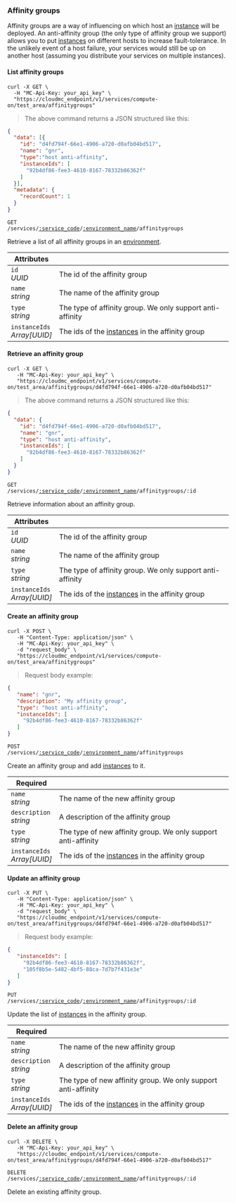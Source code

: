 ### Affinity groups

Affinity groups are a way of influencing on which host an [instance](#cloudstack-instances) will be deployed. An anti-affinity group (the only type of affinity group we support) allows you to put [instances](#cloudstack-instances) on different hosts to increase fault-tolerance. In the unlikely event of a host failure, your services would still be up on another host (assuming you distribute your services on multiple instances).

<!-------------------- LIST AFFINITY GROUPS -------------------->

#### List affinity groups

```shell
curl -X GET \
  -H "MC-Api-Key: your_api_key" \
  "https://cloudmc_endpoint/v1/services/compute-on/test_area/affinitygroups"
```
> The above command returns a JSON structured like this:

```json
{
  "data": [{
    "id": "d4fd794f-66e1-4906-a720-d0afb04bd517",
    "name": "gnr",
    "type":"host anti-affinity",
    "instanceIds": [
      "92b4df86-fee3-4610-8167-78332b86362f"
    ]
  }],
  "metadata": {
    "recordCount": 1
  }
}
```

<code>GET /services/<a href="#administration-service-connections">:service_code</a>/<a href="#administration-environments">:environment_name</a>/affinitygroups</code>

Retrieve a list of all affinity groups in an [environment](#administration-environments).

Attributes | &nbsp;
---------- | -----
`id`<br/>*UUID* | The id of the affinity group
`name`<br/>*string* | The name of the affinity group
`type`<br/>*string* | The type of affinity group. We only support anti-affinity
`instanceIds`<br/>*Array[UUID]* | The ids of the [instances](#cloudstack-instances) in the affinity group


<!-------------------- RETRIEVE AN AFFINITY GROUP -------------------->

#### Retrieve an affinity group

```shell
curl -X GET \
   -H "MC-Api-Key: your_api_key" \
   "https://cloudmc_endpoint/v1/services/compute-on/test_area/affinitygroups/d4fd794f-66e1-4906-a720-d0afb04bd517"
```
> The above command returns a JSON structured like this:

```json
{
  "data": {
    "id": "d4fd794f-66e1-4906-a720-d0afb04bd517",
    "name": "gnr",
    "type": "host anti-affinity",
    "instanceIds": [
      "92b4df86-fee3-4610-8167-78332b86362f"
    ]
  }
}
```

<code>GET /services/<a href="#administration-service-connections">:service_code</a>/<a href="#administration-environments">:environment_name</a>/affinitygroups/:id</code>

Retrieve information about an affinity group.

Attributes | &nbsp;
---------- | -----
`id`<br/>*UUID* | The id of the affinity group
`name`<br/>*string* | The name of the affinity group
`type`<br/>*string* | The type of affinity group. We only support anti-affinity
`instanceIds`<br/>*Array[UUID]* | The ids of the [instances](#cloudstack-instances) in the affinity group



<!-------------------- CREATE AN AFFINITY GROUP -------------------->

#### Create an affinity group

```shell
curl -X POST \
   -H "Content-Type: application/json" \
   -H "MC-Api-Key: your_api_key" \
   -d "request_body" \
   "https://cloudmc_endpoint/v1/services/compute-on/test_area/affinitygroups"
```
> Request body example:

```json
{
   "name": "gnr",
   "description": "My affinity group",
   "type": "host anti-affinity",
   "instanceIds": [
     "92b4df86-fee3-4610-8167-78332b86362f"
   ]
}
```

<code>POST /services/<a href="#administration-service-connections">:service_code</a>/<a href="#administration-environments">:environment_name</a>/affinitygroups</code>

Create an affinity group and add [instances](#cloudstack-instances) to it.

Required | &nbsp;
---------- | -----
`name`<br/>*string* | The name of the new affinity group
`description`<br/>*string* | A description of the affinity group
`type`<br/>*string* | The type of new affinity group. We only support anti-affinity
`instanceIds`<br/>*Array[UUID]* | The ids of the [instances](#cloudstack-instances) in the affinity group



<!-------------------- UPDATE AN AFFINITY GROUP -------------------->

#### Update an affinity group

```shell
curl -X PUT \
   -H "Content-Type: application/json" \
   -H "MC-Api-Key: your_api_key" \
   -d "request_body" \
   "https://cloudmc_endpoint/v1/services/compute-on/test_area/affinitygroups/d4fd794f-66e1-4906-a720-d0afb04bd517"
```
> Request body example:

```json
{
   "instanceIds": [
     "92b4df86-fee3-4610-8167-78332b86362f",
     "105f8b5e-5482-4bf5-88ca-7d7b7f431e3e"
   ]
}
```

<code>PUT /services/<a href="#administration-service-connections">:service_code</a>/<a href="#administration-environments">:environment_name</a>/affinitygroups/:id</code>

Update the list of [instances](#cloudstack-instances) in the affinity group.

Required | &nbsp;
---------- | -----
`name`<br/>*string* | The name of the new affinity group
`description`<br/>*string* | A description of the affinity group
`type`<br/>*string* | The type of new affinity group. We only support anti-affinity
`instanceIds`<br/>*Array[UUID]* | The ids of the [instances](#cloudstack-instances) in the affinity group


<!-------------------- DELETE AN AFFINITY GROUP -------------------->

#### Delete an affinity group

```shell
curl -X DELETE \
   -H "MC-Api-Key: your_api_key" \
   "https://cloudmc_endpoint/v1/services/compute-on/test_area/affinitygroups/d4fd794f-66e1-4906-a720-d0afb04bd517"
```

<code>DELETE /services/<a href="#administration-service-connections">:service_code</a>/<a href="#administration-environments">:environment_name</a>/affinitygroups/:id</code>

Delete an existing affinity group.

